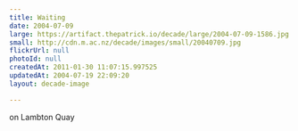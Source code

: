 ```yaml
---
title: Waiting
date: 2004-07-09
large: https://artifact.thepatrick.io/decade/large/2004-07-09-1586.jpg
small: http://cdn.m.ac.nz/decade/images/small/20040709.jpg
flickrUrl: null
photoId: null
createdAt: 2011-01-30 11:07:15.997525
updatedAt: 2004-07-19 22:09:20
layout: decade-image

---
```

on Lambton Quay
